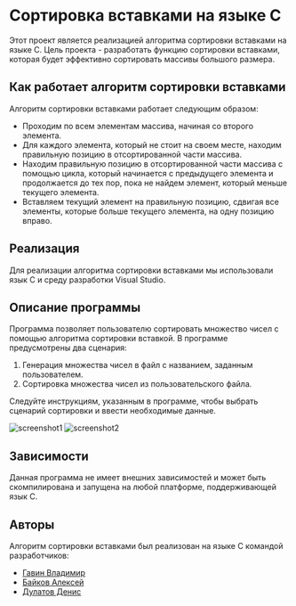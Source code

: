 <h1>Сортировка вставками на языке С</h1>

<p>Этот проект является реализацией алгоритма сортировки вставками на языке С. Цель проекта - разработать функцию сортировки вставками, которая будет эффективно сортировать массивы большого размера.</p>

<h2>Как работает алгоритм сортировки вставками</h2>

<p>Алгоритм сортировки вставками работает следующим образом:</p>

<ul>
  <li>Проходим по всем элементам массива, начиная со второго элемента.</li>
  <li>Для каждого элемента, который не стоит на своем месте, находим правильную позицию в отсортированной части массива.</li>
  <li>Находим правильную позицию в отсортированной части массива с помощью цикла, который начинается с предыдущего элемента и продолжается до тех пор, пока не найдем элемент, который меньше текущего элемента.</li>
  <li>Вставляем текущий элемент на правильную позицию, сдвигая все элементы, которые больше текущего элемента, на одну позицию вправо.</li>
</ul>

<h2>Реализация</h2>

<p>Для реализации алгоритма сортировки вставками мы использовали язык С и среду разработки Visual Studio.</p>

<h2>Описание программы</h2>
<p>Программа позволяет пользователю сортировать множество чисел с помощью алгоритма сортировки вставкой. В программе предусмотрены два сценария:</p>
<ol>
  <li>Генерация множества чисел в файл с названием, заданным пользователем.</li>
  <li>Сортировка множества чисел из пользовательского файла.</li>
</ol>
<p>Следуйте инструкциям, указанным в программе, чтобы выбрать сценарий сортировки и ввести необходимые данные.</p>

<img src="https://github.com/OtricalaBlack/First_Practic/assets/113172110/b0a1b65f-9ba7-44b9-8f06-be95d5569b56" alt="screenshot1">
<img src="https://github.com/OtricalaBlack/First_Practic/assets/113172110/f25e3ac4-09bc-43cc-85a9-ffdc488d7b52" alt="screenshot2">


<h2>Зависимости</h2>
<p>Данная программа не имеет внешних зависимостей и может быть скомпилирована и запущена на любой платформе, поддерживающей язык С.</p>
<h2>Авторы</h2>
<p>Алгоритм сортировки вставками был реализован на языке С командой разработчиков:</p>
<ul>
  <li><a href="https://github.com/heiwanushi">Гавин Владимир</a></li>
  <li><a href="https://github.com/OtricalaBlack">Байков Алексей</a></li>
  <li><a href="https://github.com/denisd1241">Дулатов Денис</a></li>
</ul>
